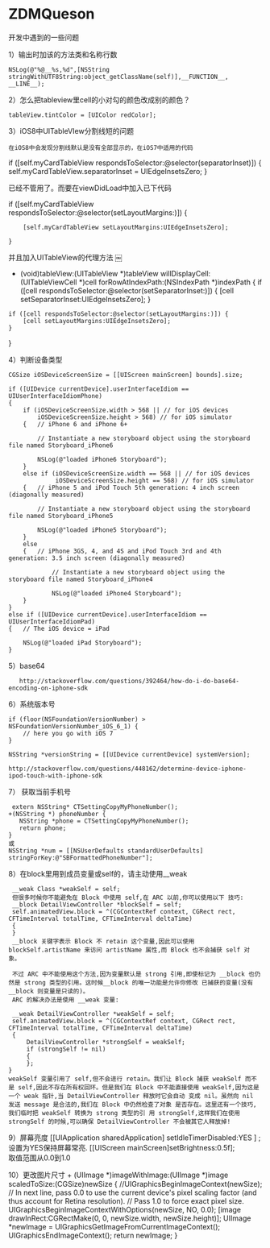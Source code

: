 # ZDMQueson
开发中遇到的一些问题

1）输出时加该的方法类和名称行数 

    NSLog(@"%@__%s,%d",[NSString stringWithUTF8String:object_getClassName(self)],__FUNCTION__, __LINE__);
   
2）怎么把tableview里cell的小对勾的颜色改成别的颜色？

    tableView.tintColor = [UIColor redColor];
   
3）iOS8中UITableVIew分割线短的问题

    在iOS8中会发现分割线默认是没有全部显示的，在iOS7中适用的代码

   if ([self.myCardTableView respondsToSelector:@selector(separatorInset)]) {
        self.myCardTableView.separatorInset = UIEdgeInsetsZero;
    }
    
   已经不管用了。而要在viewDidLoad中加入已下代码

   if ([self.myCardTableView respondsToSelector:@selector(setLayoutMargins:)]) {
        
        [self.myCardTableView setLayoutMargins:UIEdgeInsetsZero];
        
    }
    
   并且加入UITableView的代理方法
￼
   - (void)tableView:(UITableView *)tableView willDisplayCell:(UITableViewCell *)cell forRowAtIndexPath:(NSIndexPath *)indexPath
   {
      if ([cell respondsToSelector:@selector(setSeparatorInset:)]) {
          [cell setSeparatorInset:UIEdgeInsetsZero];
      }
    
    if ([cell respondsToSelector:@selector(setLayoutMargins:)]) {
        [cell setLayoutMargins:UIEdgeInsetsZero];
    }
    
   }

4）判断设备类型

    CGSize iOSDeviceScreenSize = [[UIScreen mainScreen] bounds].size;

    if ([UIDevice currentDevice].userInterfaceIdiom == UIUserInterfaceIdiomPhone)
    {
        if (iOSDeviceScreenSize.width > 568 || // for iOS devices
            iOSDeviceScreenSize.height > 568) // for iOS simulator
        {   // iPhone 6 and iPhone 6+

            // Instantiate a new storyboard object using the storyboard file named Storyboard_iPhone6

            NSLog(@"loaded iPhone6 Storyboard");
        }
        else if (iOSDeviceScreenSize.width == 568 || // for iOS devices
                 iOSDeviceScreenSize.height == 568) // for iOS simulator
        {   // iPhone 5 and iPod Touch 5th generation: 4 inch screen (diagonally measured)

            // Instantiate a new storyboard object using the storyboard file named Storyboard_iPhone5

            NSLog(@"loaded iPhone5 Storyboard");
        }
        else
        {   // iPhone 3GS, 4, and 4S and iPod Touch 3rd and 4th generation: 3.5 inch screen (diagonally measured)

                // Instantiate a new storyboard object using the storyboard file named Storyboard_iPhone4

                NSLog(@"loaded iPhone4 Storyboard");
        }
    }
    else if ([UIDevice currentDevice].userInterfaceIdiom == UIUserInterfaceIdiomPad)
    {   // The iOS device = iPad

        NSLog(@"loaded iPad Storyboard");
    }
    
5）base64
     
       http://stackoverflow.com/questions/392464/how-do-i-do-base64-encoding-on-iphone-sdk
       
6）系统版本号
   
    if (floor(NSFoundationVersionNumber) > NSFoundationVersionNumber_iOS_6_1) {
        // here you go with iOS 7
    }
         
    NSString *versionString = [[UIDevice currentDevice] systemVersion];
        
    http://stackoverflow.com/questions/448162/determine-device-iphone-ipod-touch-with-iphone-sdk
       
7） 获取当前手机号

     extern NSString* CTSettingCopyMyPhoneNumber();
    +(NSString *) phoneNumber {
       NSString *phone = CTSettingCopyMyPhoneNumber();
       return phone;
    }
    或
    NSString *num = [[NSUserDefaults standardUserDefaults] stringForKey:@"SBFormattedPhoneNumber"];
    
8）在block里用到成员变量或self的，请主动使用__weak

     __weak Class *weakSelf = self;
     但很多时候你不能避免在 Block 中使用 self,在 ARC 以前,你可以使用以下 技巧:
     __block DetailViewController *blockSelf = self;
     self.animatedView.block = ^(CGContextRef context, CGRect rect, CFTimeInterval totalTime, CFTimeInterval deltaTime)
     {
     }
     __block 关键字表示 Block 不 retain 这个变量,因此可以使用 blockSelf.artistName 来访问 artistName 属性,而 Block 也不会捕获 self 对 象。
     
     不过 ARC 中不能使用这个方法,因为变量默认是 strong 引用,即使标记为 __block 也仍然是 strong 类型的引用。这时候__block 的唯一功能是允许你修改 已捕获的变量(没有__block 则变量是只读的)。
     ARC 的解决办法是使用 __weak 变量:
     
     __weak DetailViewController *weakSelf = self;
     self.animatedView.block = ^(CGContextRef context, CGRect rect, CFTimeInterval totalTime, CFTimeInterval deltaTime)
     {
         DetailViewController *strongSelf = weakSelf;
         if (strongSelf != nil)
         {
         };
    }
    weakSelf 变量引用了 self,但不会进行 retain。我们让 Block 捕获 weakSelf 而不是 self,因此不存在所有权回环。但是我们在 Block 中不能直接使用 weakSelf,因为这是一个 weak 指针,当 DetailViewController 释放时它会自动 变成 nil。虽然向 nil 发送 message 是合法的,我们在 Block 中仍然检查了对象 是否存在。这里还有一个技巧,我们临时把 weakSelf 转换为 strong 类型的引 用 strongSelf,这样我们在使用 strongSelf 的时候,可以确保 DetailViewController 不会被其它人释放掉!

9）屏幕亮度
     [[UIApplication sharedApplication] setIdleTimerDisabled:YES ] ;
     设置为YES保持屏幕常亮.
     [[UIScreen mainScreen]setBrightness:0.5f];       
     取值范围从0.0到1.0
     
10）更改图片尺寸
     + (UIImage *)imageWithImage:(UIImage *)image scaledToSize:(CGSize)newSize {
        //UIGraphicsBeginImageContext(newSize);
        // In next line, pass 0.0 to use the current device's pixel scaling factor (and thus account for Retina resolution).
        // Pass 1.0 to force exact pixel size.
        UIGraphicsBeginImageContextWithOptions(newSize, NO, 0.0);
        [image drawInRect:CGRectMake(0, 0, newSize.width, newSize.height)];
        UIImage *newImage = UIGraphicsGetImageFromCurrentImageContext();    
        UIGraphicsEndImageContext();
        return newImage;
     }
     








     
